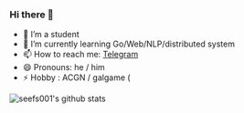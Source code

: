 ### Hi there 👋


- 🔭 I’m a student
- 🌱 I’m currently learning Go/Web/NLP/distributed system
- 📫 How to reach me: [Telegram](https://t.me/seefs_cn)
- 😄 Pronouns: he / him
- ⚡ Hobby : ACGN / galgame (


![seefs001's github stats](https://github-readme-stats-mvmucz66g.vercel.app/api?username=seefs001&count_private=true&show_icons=true)
